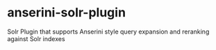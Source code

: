 # anserini-solr-plugin
Solr Plugin that supports Anserini style query expansion and reranking against Solr indexes
